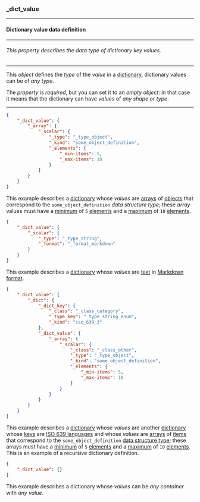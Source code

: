 ### _dict_value



------
#### Dictionary value data definition



------
###### This property describes the data type of dictionary key values.



------
This *object* defines the *type* of the *value* in a [dictionary](_dict.md), dictionary values can be of *any type*.

The *property* is *required*, but you can set it to an *empty object*: in that case it means that the dictionary can have *values* of *any shape* or *type*.



------
```json
{
	"_dict_value": {
		"_array": {
			"_scalar": {
				"_type": "_type_object",
				"_kind": "some_object_definition",
				"_elements": {
					"_min-items": 5,
					"_max-items": 10
				}
			}
		}
	}
}
```
This example describes a [dictionary](_dict.md) whose *values* are [arrays](_array.md) of [objects](_type_object.md) that correspond to the `some_object_definition` *data structure type*; these *array* values must have a [minimum](_min-items.md) of `5` [elements](_elements.md) and a [maximum](_max-items.md) of `10` [elements](_elements.md).



```json
{
	"_dict_value": {
		"_scalar": {
			"_type": "_type_string",
			"_format": "_format_markdown"
		}
	}
}
```
This example describes a [dictionary](_dict.md) whose *values* are [text](_type_string.md) in [Markdown](_format_markdown.md) [format](_format.md).



```json
{
	"_dict_value": {
		"_dict": {
			"_dict_key": {
				"_class": "_class_category",
				"_type_key": "_type_string_enum",
				"_kind": "iso_639_3"
			},
			"_dict_value": {
				"_array": {
					"_scalar": {
						"_class": "_class_other",
						"_type": "_type_object",
						"_kind": "some_object_definition",
						"_elements": {
							"_min-items": 5,
							"_max-items": 10
						}
					}
				}
			}
		}
	}
}
```
This example describes a [dictionary](_dict.md) whose *values* are another [dictionary](_dict.md) whose [keys](_dict_key.md) are [ISO 639 languages](iso_639_3.md) and whose *values* are [arrays](_array.md) of [items](_scalar.md) that correspond to the `some_object_definition` [data structure type](_kind.md); these arrays must have a [minimum](_min-items.md) of `5` [elements](_elements.md) and a [maximum](_max-items.md) of `10` [elements](_elements.md). This is an example of a recursive dictionary definition.



```json
{
	"_dict_value": {}
}
```
This example describes a dictionary whose *values* can be *any container* with *any value*.